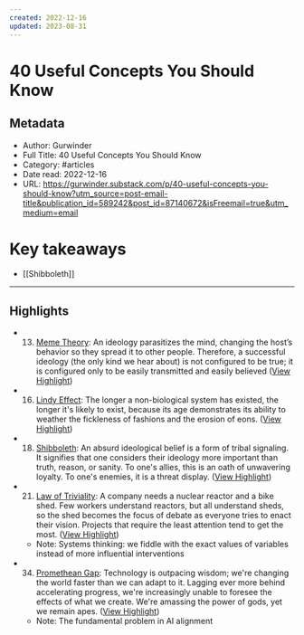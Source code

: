 ```yaml
---
created: 2022-12-16
updated: 2023-08-31
---
```

# 40 Useful Concepts You Should Know

## Metadata
- Author: Gurwinder
- Full Title: 40 Useful Concepts You Should Know
- Category: #articles
- Date read: 2022-12-16
- URL: https://gurwinder.substack.com/p/40-useful-concepts-you-should-know?utm_source=post-email-title&publication_id=589242&post_id=87140672&isFreemail=true&utm_medium=email
# Key takeaways
- [[Shibboleth]]

---

## Highlights
- 13. [Meme Theory](http://www.scielo.org.co/scielo.php?script=sci_arttext&pid=S2011-30802013000200007):
  An ideology parasitizes the mind, changing the host’s behavior so they spread it to other people. Therefore, a successful ideology (the only kind we hear about) is not configured to be true; it is configured only to be easily transmitted and easily believed ([View Highlight](https://read.readwise.io/read/01gmd4q46m19vryzvk40hq0569))
- 16. [Lindy Effect](https://www.wealest.com/articles/lindy-effect):
  The longer a non-biological system has existed, the longer it's likely to exist, because its age demonstrates its ability to weather the fickleness of fashions and the erosion of eons. ([View Highlight](https://read.readwise.io/read/01gmd4qzydzd6e3gbpecv6wne8))
- 18. [Shibboleth](https://en.wikipedia.org/wiki/Shibboleth):
  An absurd ideological belief is a form of tribal signaling. It signifies that one considers their ideology more important than truth, reason, or sanity. To one's allies, this is an oath of unwavering loyalty. To one's enemies, it is a threat display. ([View Highlight](https://read.readwise.io/read/01gmd4t2q0sd9pbsfgvy5zh494))
- 21. [Law of Triviality](https://effectiviology.com/bikeshedding-law-of-triviality/):
  A company needs a nuclear reactor and a bike shed. Few workers understand reactors, but all understand sheds, so the shed becomes the focus of debate as everyone tries to enact their vision.
  Projects that require the least attention tend to get the most. ([View Highlight](https://read.readwise.io/read/01gmd4txp31gdbsd6k1rrjep1a))
    - Note: Systems thinking: we fiddle with the exact values of variables instead of more influential interventions
- 34. [Promethean Gap](https://en.wikipedia.org/wiki/Promethean_gap):
  Technology is outpacing wisdom; we're changing the world faster than we can adapt to it. Lagging ever more behind accelerating progress, we're increasingly unable to foresee the effects of what we create. We're amassing the power of gods, yet we remain apes. ([View Highlight](https://read.readwise.io/read/01gmd50c2pf0f7g6kyd2hrc09j))
    - Note: The fundamental problem in AI alignment

